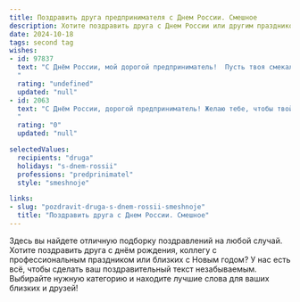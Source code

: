 ```yaml
---
title: Поздравить друга предпринимателя с Днем России. Смешное
description: Хотите поздравить друга с Днем России или другим праздником? Наш ИИ создаст незабываемое поздравление, а вы обязательно выделитесь среди других.  
date: 2024-10-18
tags: second tag
wishes:
- id: 97837
  text: "С Днём России, мой дорогой предприниматель!  Пусть твоя смекалка будет острее, чем санкции, а прибыль — стабильнее, чем курс рубля!  Желаю тебе таких успехов, чтобы даже Путин завидовал (шутка, конечно, но мало ли!).  Главное — не забывай отдыхать и наслаждаться жизнью, ведь даже самый успешный бизнесмен — это прежде всего человек (а порой — ещё и немного сумасшедший)!
  "
  rating: "undefined"
  updated: "null"
- id: 2063
  text: "С Днём России, дорогой предприниматель! Желаю тебе, чтобы твой бизнес процветал так же, как любовь народа к берёзкам и пельменям! Пусть налоговая инспекция обходит твою фирму стороной, а клиенты выстраиваются в очередь, как на открытие мавзолея в советские годы!
  "
  rating: "0"
  updated: "null"

selectedValues:
  recipients: "druga"
  holidays: "s-dnem-rossii"
  professions: "predprinimatel"
  style: "smeshnoje"

links:
- slug: "pozdravit-druga-s-dnem-rossii-smeshnoje"
  title: "Поздравить друга с Днем России. Смешное"
---
```


Здесь вы найдете отличную подборку поздравлений на любой случай. 
Хотите поздравить друга с днём рождения, коллегу с профессиональным праздником или близких с Новым годом? У нас есть всё, чтобы сделать ваш поздравительный текст незабываемым. Выбирайте нужную категорию и находите лучшие слова для ваших близких и друзей!
